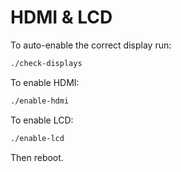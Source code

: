 # HDMI & LCD

To auto-enable the correct display run:

```sh
./check-displays
```

To enable HDMI:

```sh
./enable-hdmi
```

To enable LCD:

```sh
./enable-lcd
```

Then reboot.
